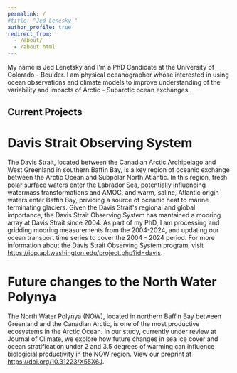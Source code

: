 ```yaml
---
permalink: /
#title: "Jed Lenesky "
author_profile: true
redirect_from: 
  - /about/
  - /about.html
---
```


My name is Jed Lenetsky and I'm a PhD Candidate at the University of Colorado - Boulder. I am  physical oceanographer whose interested in using ocean observations and climate models to improve understanding of the variability and impacts of Arctic - Subarctic ocean exchanges.  

## Current Projects

# Davis Strait Observing System
The Davis Strait, located between the Canadian Arctic Archipelago and West Greenland in southern Baffin Bay, is a key region of oceanic exchange between the Arctic Ocean and Subpolar North Atlantic. In this region, fresh polar surface waters enter the Labrador Sea, potentially influencing watermass transformations and AMOC, and warm, saline, Atlantic origin waters enter Baffin Bay, prividing a source of oceanic heat to marine terminating glaciers. Given the Davis Strait's regional and global importance, the Davis Strait Observing System has mantained a mooring array at Davis Strait since 2004. As part of my PhD, I am processing and gridding mooring measurements from the 2004-2024, and updating our ocean transport time series to cover the 2004 - 2024 period. For more information about the Davis Strait Observing System program, visit <https://iop.apl.washington.edu/project.php?id=davis>.

# Future changes to the North Water Polynya
The North Water Polynya (NOW), located in northern Baffin Bay between Greenland and the Canadian Arctic, is one of the most productive ecosystems in the Arctic Ocean. In our study, currently under review at Journal of Climate, we explore how future changes in sea ice cover and ocean stratification under 2 and 3.5 degrees of warming can influence biologicial productivity in the NOW region. View our preprint at <https://doi.org/10.31223/X55X6J>.

 <!-- INCLUDE KEY FIGURE -->

<!-- ## Past Projects

# The Bering Strait throughflow and seasonal sea ice forecasting  -->
